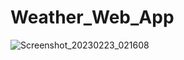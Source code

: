 # Weather_Web_App

![Screenshot_20230223_021608](https://user-images.githubusercontent.com/97464092/222791476-50ac37c5-56c4-4152-83ca-a61d6768915b.png)
